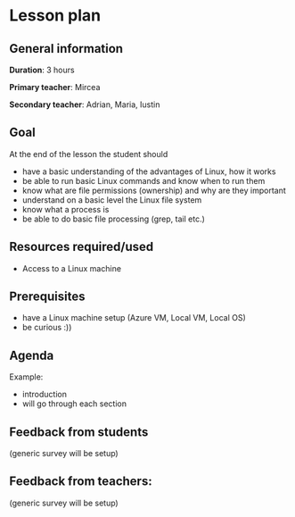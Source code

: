 # Lesson plan

## General information

**Duration**: 3 hours

**Primary teacher**: Mircea

**Secondary teacher**: Adrian, Maria, Iustin

## Goal
At the end of the lesson the student should 
- have a basic understanding of the advantages of Linux, how it works
- be able to run basic Linux commands and know when to run them
- know what are file permissions (ownership) and why are they important
- understand on a basic level the Linux file system
- know what a process is
- be able to do basic file processing (grep, tail etc.)

## Resources required/used
- Access to a Linux machine

## Prerequisites
- have a Linux machine setup (Azure VM, Local VM, Local OS)
- be curious :))

## Agenda
Example:
- introduction
- will go through each section

## Feedback from students
(generic survey will be setup)

## Feedback from teachers:
(generic survey will be setup)

